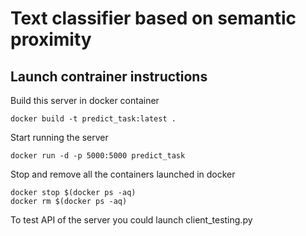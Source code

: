 # Text classifier based on semantic proximity

## Launch contrainer instructions
Build this server in docker container
```
docker build -t predict_task:latest .
```
Start running the server
```
docker run -d -p 5000:5000 predict_task
```
Stop and remove all the containers launched in docker
```
docker stop $(docker ps -aq)
docker rm $(docker ps -aq)
```

To test API of the server you could launch client_testing.py

